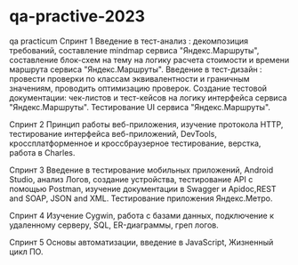 # qa-practive-2023
qa practicum
Спринт 1
Введение в тест-анализ : декомпозиция требований, составление mindmap сервиса "Яндекс.Маршруты", составление блок-схем на тему на логику расчета стоимости и времени маршрута сервиса "Яндекс.Маршруты". Введение в тест-дизайн : провести проверки по классам эквивалентности и граничным значениям, проводить оптимизацию проверок. Создание тестовой документации: чек-листов и тест-кейсов на логику интерфейса сервиса "Яндекс.Маршруты". Тестирование UI сервиса "Яндекс.Маршруты".

Спринт 2
Принцип работы веб-приложения, изучение протокола HTTP, тестирование интерфейса веб-приложений, DevTools, кроссплатформенное и кроссбраузерное тестирование, верстка, работа в Charles.

Спринт 3
Введение в тестирование мобильных приложений, Android Studio, анализ Логов, создание устройства, тестирование API с помощью Postman, изучение документации в Swagger и Apidoc,REST and SOAP, JSON and XML. Тестирование приложения Яндекс.Метро.

Спринт 4
Изучение Cygwin, работа с базами данных, подключение к удаленному серверу, SQL, ER-диаграммы, греп логов.

Спринт 5
Основы автоматизации, введение в JavaScript, Жизненный цикл ПО.
